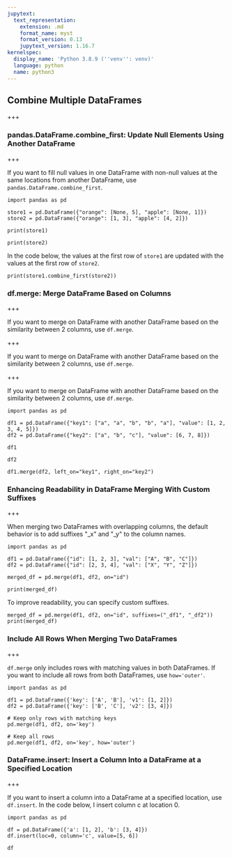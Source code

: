 ```yaml
---
jupytext:
  text_representation:
    extension: .md
    format_name: myst
    format_version: 0.13
    jupytext_version: 1.16.7
kernelspec:
  display_name: 'Python 3.8.9 (''venv'': venv)'
  language: python
  name: python3
---
```


## Combine Multiple DataFrames

+++

### pandas.DataFrame.combine_first: Update Null Elements Using Another DataFrame

+++

If you want to fill null values in one DataFrame with non-null values at the same locations from another DataFrame, use `pandas.DataFrame.combine_first`.

```{code-cell} ipython3
import pandas as pd

store1 = pd.DataFrame({"orange": [None, 5], "apple": [None, 1]})
store2 = pd.DataFrame({"orange": [1, 3], "apple": [4, 2]})
```

```{code-cell} ipython3
print(store1)
```

```{code-cell} ipython3
print(store2)
```

In the code below, the values at the first row of `store1` are updated with the values at the first row of `store2`.

```{code-cell} ipython3
print(store1.combine_first(store2))
```

### df.merge: Merge DataFrame Based on Columns

+++

If you want to merge on DataFrame with another DataFrame based on the similarity between 2 columns, use `df.merge`.

+++

If you want to merge on DataFrame with another DataFrame based on the similarity between 2 columns, use `df.merge`.

+++

If you want to merge on DataFrame with another DataFrame based on the similarity between 2 columns, use `df.merge`.

```{code-cell} ipython3
import pandas as pd

df1 = pd.DataFrame({"key1": ["a", "a", "b", "b", "a"], "value": [1, 2, 3, 4, 5]})
df2 = pd.DataFrame({"key2": ["a", "b", "c"], "value": [6, 7, 8]})

df1 
```

```{code-cell} ipython3
df2 
```

```{code-cell} ipython3
df1.merge(df2, left_on="key1", right_on="key2")
```

### Enhancing Readability in DataFrame Merging With Custom Suffixes

+++

When merging two DataFrames with overlapping columns, the default behavior is to add suffixes "_x" and "_y" to the column names.

```{code-cell} ipython3
import pandas as pd

df1 = pd.DataFrame({"id": [1, 2, 3], "val": ["A", "B", "C"]})
df2 = pd.DataFrame({"id": [2, 3, 4], "val": ["X", "Y", "Z"]})

merged_df = pd.merge(df1, df2, on="id")

print(merged_df)
```

To improve readability, you can specify custom suffixes.

```{code-cell} ipython3
merged_df = pd.merge(df1, df2, on="id", suffixes=("_df1", "_df2"))
print(merged_df)
```

### Include All Rows When Merging Two DataFrames

+++

`df.merge` only includes rows with matching values in both DataFrames. If you want to include all rows from both DataFrames, use `how='outer'`.  

```{code-cell} ipython3
import pandas as pd

df1 = pd.DataFrame({'key': ['A', 'B'], 'v1': [1, 2]})
df2 = pd.DataFrame({'key': ['B', 'C'], 'v2': [3, 4]})

# Keep only rows with matching keys
pd.merge(df1, df2, on='key')
```

```{code-cell} ipython3
# Keep all rows
pd.merge(df1, df2, on='key', how='outer')
```

### DataFrame.insert: Insert a Column Into a DataFrame at a Specified Location

+++

If you want to insert a column into a DataFrame at a specified location, use `df.insert`. In the code below, I insert column c at location 0. 

```{code-cell} ipython3
import pandas as pd 

df = pd.DataFrame({'a': [1, 2], 'b': [3, 4]})
df.insert(loc=0, column='c', value=[5, 6])
```

```{code-cell} ipython3
df 
```
